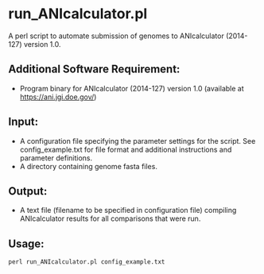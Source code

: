# run_ANIcalculator.pl

A perl script to automate submission of genomes to ANIcalculator (2014-127) version 1.0.

## Additional Software Requirement:
- Program binary for ANIcalculator (2014-127) version 1.0 (available at https://ani.jgi.doe.gov/)  

## Input:
- A configuration file specifying the parameter settings for the script. See config_example.txt for file format and additional instructions and parameter definitions.  
- A directory containing genome fasta files.  

## Output:
- A text file (filename to be specified in configuration file) compiling ANIcalculator results for all comparisons that were run. 

## Usage:
`perl run_ANIcalculator.pl config_example.txt`
